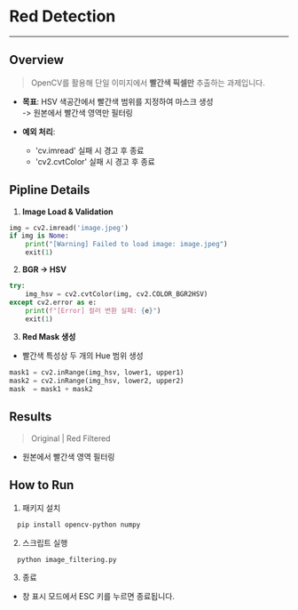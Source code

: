 # Red Detection 

-----

## Overview
> OpenCV를 활용해 단일 이미지에서 **빨간색 픽셀만** 추출하는 과제입니다. <br>

- **목표**: HSV 색공간에서 빨간색 범위를 지정하여 마스크 생성 <br> -> 원본에서 빨간색 영역만 필터링


- **예외 처리**:
  - 'cv.imread' 실패 시 경고 후 종료
  - 'cv2.cvtColor' 실패 시 경고 후 종료

## Pipline Details
1. **Image Load & Validation**

```python
img = cv2.imread('image.jpeg')
if img is None:
    print("[Warning] Failed to load image: image.jpeg")
    exit(1)
````

2. **BGR -> HSV**

```python
try:
    img_hsv = cv2.cvtColor(img, cv2.COLOR_BGR2HSV)
except cv2.error as e:
    print(f"[Error] 컬러 변환 실패: {e}")
    exit(1)
```

3. **Red Mask 생성**
- 빨간색 특성상 두 개의 Hue 범위 생성

```python
mask1 = cv2.inRange(img_hsv, lower1, upper1)
mask2 = cv2.inRange(img_hsv, lower2, upper2)
mask  = mask1 + mask2
```

## Results
> Original | Red Filtered
- 원본에서 빨간색 영역 필터링

## How to Run
1. 패키지 설치
```bash
  pip install opencv-python numpy
```

2. 스크립트 실행
```bash
  python image_filtering.py
```

3. 종료
- 창 표시 모드에서 ESC 키를 누르면 종료됩니다.
